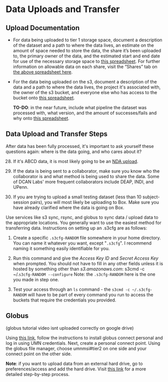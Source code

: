 # Data Uploads and Transfer

## Upload Documentation

* For data being uploaded to tier 1 storage space, document a description of the dataset and a path to where the data lives, an estimate on the amount of space needed to store the data, the share it’s been uploaded to, the primary owner of the data, and the estimated start and end date for use of the necessary storage space to [this spreadsheet](https://docs.google.com/spreadsheets/d/1QpKYJQqhuxoQhErBscAEev9npsd1RgKS8KdCL6FiuEo/edit#gid=870411543). For further information on allowable data on each share, visit the “Shares” tab on [the above spreadsheet here](https://docs.google.com/spreadsheets/d/1QpKYJQqhuxoQhErBscAEev9npsd1RgKS8KdCL6FiuEo/edit#gid=2135306680).
* For the data being uploaded on the s3, document a description of the data and a path to where the data lives, the project it's associated with, the owner of the s3 bucket, and everyone else who has access to the bucket onto [this spreadsheet](https://docs.google.com/spreadsheets/u/0/d/1QpKYJQqhuxoQhErBscAEev9npsd1RgKS8KdCL6FiuEo/edit). 

    **TO-DO**: in the near future, include what pipeline the dataset was processed with, what version, and the amount of successes/fails and why onto [this spreadsheet](https://docs.google.com/spreadsheets/d/1QpKYJQqhuxoQhErBscAEev9npsd1RgKS8KdCL6FiuEo/edit#gid=0).

## Data Upload and Transfer Steps

After data has been fully processed, it's important to ask yourself these questions again: where is the data going, and who cares about it?

28. If it's ABCD data, it is most likely going to be an [NDA upload](https://github.com/DCAN-Labs/nda-bids-upload). 

29. If the data is being sent to a collaborator, make sure you know who the collaborator is and what method is being used to share the data. Some of DCAN Labs' more frequent collaborators include DEAP, INDI, and UPenn.

30. If you are trying to upload a small testing dataset (less than 10 subject-session pairs), you will most likely be uploading to Box. Make sure you have already clarified where the data is going on Box.

Use services like s3 sync, rsync, and globus to sync data / upload data to the appropriate locations. You generally want to use the easiest method for transferring data. Instructions on setting up an .s3cfg are as follows:

1. Create a specific `.s3cfg-RANDOM` file somewhere in your home directory. You can name it whatever you want, except "`.s3cfg`". I recommend naming it something easily identifiable for you.

2. Run this command and give the _Access Key ID_ and _Secret Access Key_ when prompted. You should not have to fill in any other fields unless it is hosted by something other than _s3.amazonaws.com_: s3cmd -c ~/.`s3cfg-RANDOM --configure`                                                Note: the `.s3cfg-RANDOM` here is the one you made in step one.

3. Test your access through an `ls` command - the `s3cmd -c ~/.s3cfg-RANDOM` will have to be part of every command you run to access the buckets that require the credentials you provided.

## Globus

(globus tutorial video isnt uploaded correctly on google drive)


Using [this link](https://www.globus.org/), follow the instructions to install globus connect personal and log in using UMN credentials. Next, create a personal connect point. Using the globus file manager, choose umnmsi#tier2 on one side and your connect point on the other side.


**Note**: if you want to upload data from an external hard drive, go to preferences/access and add the hard drive. Visit [this link](https://www.google.com/url?q=https://blogs.iu.edu/ncgas/2021/10/19/adding-an-external-hardrive-to-your-iu-globus-account/&sa=D&source=docs&ust=1667391250182672&usg=AOvVaw3TAVihC6pc10bY2FObWl-4) for a more detailed step-by-step process. 
